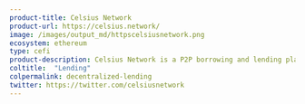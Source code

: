 ```yaml
---
product-title: Celsius Network
product-url: https://celsius.network/
image: /images/output_md/httpscelsiusnetwork.png
ecosystem: ethereum
type: cefi
product-description: Celsius Network is a P2P borrowing and lending platform that enable users to earn interest on their cryptocurrency as well as taking loans interest, using their crypto as collateral.
coltitle:  "Lending"
colpermalink: decentralized-lending
twitter: https://twitter.com/celsiusnetwork
---
```

